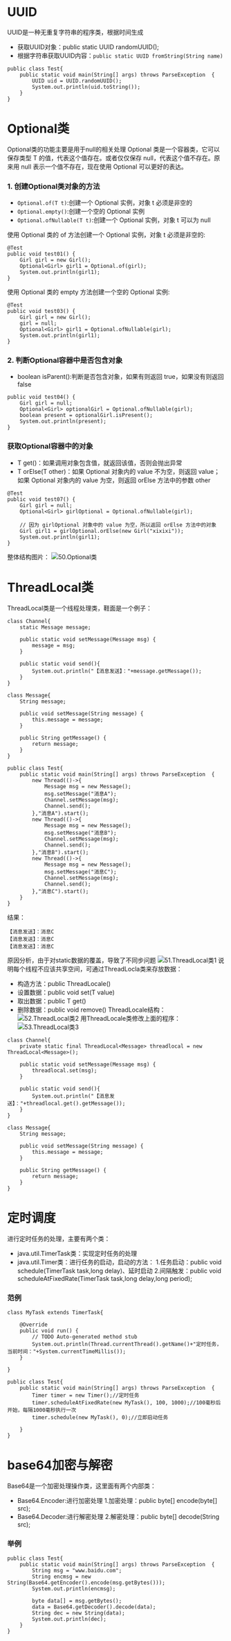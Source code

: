 # UUID
UUID是一种无重复字符串的程序类，根据时间生成
- 获取UUID对象：public static UUID randomUUID();
- 根据字符串获取UUID内容：`public static UUID fromString(String name)`
```
public class Test{
	public static void main(String[] args) throws ParseException  {
		UUID uid = UUID.randomUUID();
		System.out.println(uid.toString());
	}
}
```

# Optional类
Optional类的功能主要是用于null的相关处理
Optional<T> 类是一个容器类，它可以保存类型 T 的值，代表这个值存在。或者仅仅保存 null，代表这个值不存在。原来用 null 表示一个值不存在，现在使用 Optional 可以更好的表达。

### 1. 创建Optional类对象的方法
- `Optional.of(T t)`:创建一个 Optional 实例，对象 t 必须是非空的
- `Optional.empty()`:创建一个空的 Optional 实例
- `Optional.ofNullable(T t)`:创建一个 Optional 实例，对象 t 可以为 null

使用 Optional 类的 of 方法创建一个 Optional 实例，对象 t 必须是非空的:
```
@Test
public void test01() {
    Girl girl = new Girl();
    Optional<Girl> girl1 = Optional.of(girl);
    System.out.println(girl1);
}

```
使用 Optional 类的 empty 方法创建一个空的 Optional 实例:
```
@Test
public void test03() {
    Girl girl = new Girl();
    girl = null;
    Optional<Girl> girl1 = Optional.ofNullable(girl);
    System.out.println(girl1);
}
```
### 2. 判断Optional容器中是否包含对象
- boolean isParent():判断是否包含对象，如果有则返回 true，如果没有则返回 false
```
public void test04() {
    Girl girl = null;
    Optional<Girl> optionalGirl = Optional.ofNullable(girl);
    boolean present = optionalGirl.isPresent();
    System.out.println(present);
}
```

### 获取Optional容器中的对象
- T get()：如果调用对象包含值，就返回该值，否则会抛出异常
- T orElse(T other)：如果 Optional 对象内的 value 不为空，则返回 value；如果 Optional 对象内的 value 为空，则返回 orElse 方法中的参数 other

```
@Test
public void test07() {
    Girl girl = null;
    Optional<Girl> girlOptional = Optional.ofNullable(girl);

    // 因为 girlOptional 对象中的 value 为空，所以返回 orElse 方法中的对象
    Girl girl1 = girlOptional.orElse(new Girl("xixixi"));
    System.out.println(girl1);
}

```

整体结构图片：
![50.Optional类](http://)

# ThreadLocal类
ThreadLocal类是一个线程处理类，鞋面是一个例子：
```
class Channel{
	static Message message;
	
	public static void setMessage(Message msg) {
		message = msg;
	}
	
	public static void send(){
		System.out.println("【消息发送】："+message.getMessage());
	}
}

class Message{
	String message;
	
	public void setMessage(String message) {
		this.message = message;
	}
	
	public String getMessage() {
		return message;
	}
}

public class Test{
	public static void main(String[] args) throws ParseException  {
		new Thread(()->{
			Message msg = new Message();
			msg.setMessage("消息A");
			Channel.setMessage(msg);
			Channel.send();
		},"消息A").start();
		new Thread(()->{
			Message msg = new Message();
			msg.setMessage("消息B");
			Channel.setMessage(msg);
			Channel.send();
		},"消息B").start();
		new Thread(()->{
			Message msg = new Message();
			msg.setMessage("消息C");
			Channel.setMessage(msg);
			Channel.send();
		},"消息C").start();
	}
}
```
结果：
```
【消息发送】：消息C
【消息发送】：消息C
【消息发送】：消息C
```
原因分析，由于对static数据的覆盖，导致了不同步问题
![51.ThreadLocal类1](http://)
说明每个线程不应该共享空间，可通过ThreadLocla类来存放数据：
- 构造方法：public ThreadLocale()
- 设置数据：public void set(T value)
- 取出数据：public T get()
- 删除数据：public void remove()
ThreadLocale结构：
![52.ThreadLocal类2](http://)
用ThreadLocale类修改上面的程序：
![53.ThreadLocal类3](http://)
```
class Channel{
	private static final ThreadLocal<Message> threadlocal = new ThreadLocal<Message>();
	
	public static void setMessage(Message msg) {
		threadlocal.set(msg);
	}
	
	public static void send(){
		System.out.println("【消息发送】："+threadlocal.get().getMessage());
	}
}

class Message{
	String message;
	
	public void setMessage(String message) {
		this.message = message;
	}
	
	public String getMessage() {
		return message;
	}
}
```

# 定时调度
进行定时任务的处理，主要有两个类：
- java.util.TimerTask类：实现定时任务的处理
- java.util.Timer类：进行任务的启动，启动的方法：
	1.任务启动：public void schedule(TimerTask task,long delay)、延时启动
	2.间隔触发：public void scheduleAtFixedRate(TimerTask task,long delay,long period);
### 范例
```
class MyTask extends TimerTask{

	@Override
	public void run() {
		// TODO Auto-generated method stub
		System.out.println(Thread.currentThread().getName()+"定时任务，当前时间："+System.currentTimeMillis());
	}
	
}

public class Test{
	public static void main(String[] args) throws ParseException  {
		Timer timer = new Timer();//定时任务
		timer.scheduleAtFixedRate(new MyTask(), 100, 1000);//100毫秒后开始，每隔1000毫秒执行一次
		timer.schedule(new MyTask(), 0);//立即启动任务
		
	}
}
```

# base64加密与解密
Base64是一个加密处理操作类，这里面有两个内部类：
- Base64.Encoder:进行加密处理
	1.加密处理：public byte[] encode(byte[] src);
- Base64.Decoder:进行解密处理
	2.解密处理：public byte[] decode(String src);

### 举例
```
public class Test{
	public static void main(String[] args) throws ParseException  {
		String msg = "www.baidu.com";
		String encmsg = new String(Base64.getEncoder().encode(msg.getBytes()));
		System.out.println(encmsg);
		
		byte data[] = msg.getBytes();
		data = Base64.getDecoder().decode(data);
		String dec = new String(data);
		System.out.println(dec);
	}
}
```